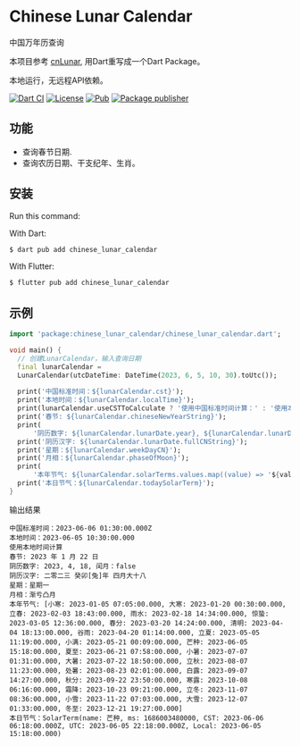 # Chinese Lunar Calendar

中国万年历查询

本项目参考 [cnLunar](https://github.com/OPN48/cnlunar/tree/master), 用Dart重写成一个Dart Package。

本地运行，无远程API依赖。

[![Dart CI](https://github.com/m11v/chinese_lunar_calendar/actions/workflows/main.yml/badge.svg?branch=main)](https://github.com/m11v/chinese_lunar_calendar)
[![License](https://img.shields.io/github/license/m11v/chinese_lunar_calendar)](https://github.com/m11v/chinese_lunar_calendar/blob/main/LICENSE)
[![Pub](https://img.shields.io/pub/v/chinese_lunar_calendar?label=Pub)](https://pub.dev/packages/chinese_lunar_calendar)
[![Package publisher](https://img.shields.io/pub/publisher/chinese_lunar_calendar.svg)](https://pub.dev/packages/chinese_lunar_calendar/publisher)

## 功能
- 查询春节日期.
- 查询农历日期、干支纪年、生肖。

## 安装

Run this command:

With Dart:
```dart
$ dart pub add chinese_lunar_calendar
```

With Flutter:

```dart
$ flutter pub add chinese_lunar_calendar
```

## 示例
```dart
import 'package:chinese_lunar_calendar/chinese_lunar_calendar.dart';

void main() {
  // 创建LunarCalendar，输入查询日期
  final lunarCalendar =
  LunarCalendar(utcDateTime: DateTime(2023, 6, 5, 10, 30).toUtc());
  
  print('中国标准时间：${lunarCalendar.cst}');
  print('本地时间：${lunarCalendar.localTime}');
  print(lunarCalendar.useCSTToCalculate ? '使用中国标准时间计算：' : '使用本地时间计算');
  print('春节: ${lunarCalendar.chineseNewYearString}');
  print(
      '阴历数字: ${lunarCalendar.lunarDate.year}, ${lunarCalendar.lunarDate.month}, ${lunarCalendar.lunarDate.day}, 闰月：${lunarCalendar.lunarDate.isLeapMonth}');
  print('阴历汉字: ${lunarCalendar.lunarDate.fullCNString}');
  print('星期：${lunarCalendar.weekDayCN}');
  print('月相：${lunarCalendar.phaseOfMoon}');
  print(
      '本年节气: ${lunarCalendar.solarTerms.values.map((value) => '${value.name}: ${value.getTime(useCSTToCalculate: lunarCalendar.useCSTToCalculate)}').toList()}');
  print('本日节气：${lunarCalendar.todaySolarTerm}');
}

```
输出结果
```text
中国标准时间：2023-06-06 01:30:00.000Z
本地时间：2023-06-05 10:30:00.000
使用本地时间计算
春节: 2023 年 1 月 22 日
阴历数字: 2023, 4, 18, 闰月：false
阴历汉字: 二零二三 癸卯[兔]年 四月大十八
星期：星期一
月相：渐亏凸月
本年节气: [小寒: 2023-01-05 07:05:00.000, 大寒: 2023-01-20 00:30:00.000, 立春: 2023-02-03 18:43:00.000, 雨水: 2023-02-18 14:34:00.000, 惊蛰: 2023-03-05 12:36:00.000, 春分: 2023-03-20 14:24:00.000, 清明: 2023-04-04 18:13:00.000, 谷雨: 2023-04-20 01:14:00.000, 立夏: 2023-05-05 11:19:00.000, 小满: 2023-05-21 00:09:00.000, 芒种: 2023-06-05 15:18:00.000, 夏至: 2023-06-21 07:58:00.000, 小暑: 2023-07-07 01:31:00.000, 大暑: 2023-07-22 18:50:00.000, 立秋: 2023-08-07 11:23:00.000, 处暑: 2023-08-23 02:01:00.000, 白露: 2023-09-07 14:27:00.000, 秋分: 2023-09-22 23:50:00.000, 寒露: 2023-10-08 06:16:00.000, 霜降: 2023-10-23 09:21:00.000, 立冬: 2023-11-07 08:36:00.000, 小雪: 2023-11-22 07:03:00.000, 大雪: 2023-12-07 01:33:00.000, 冬至: 2023-12-21 19:27:00.000]
本日节气：SolarTerm(name: 芒种, ms: 1686003480000, CST: 2023-06-06 06:18:00.000Z, UTC: 2023-06-05 22:18:00.000Z, Local: 2023-06-05 15:18:00.000)
```
